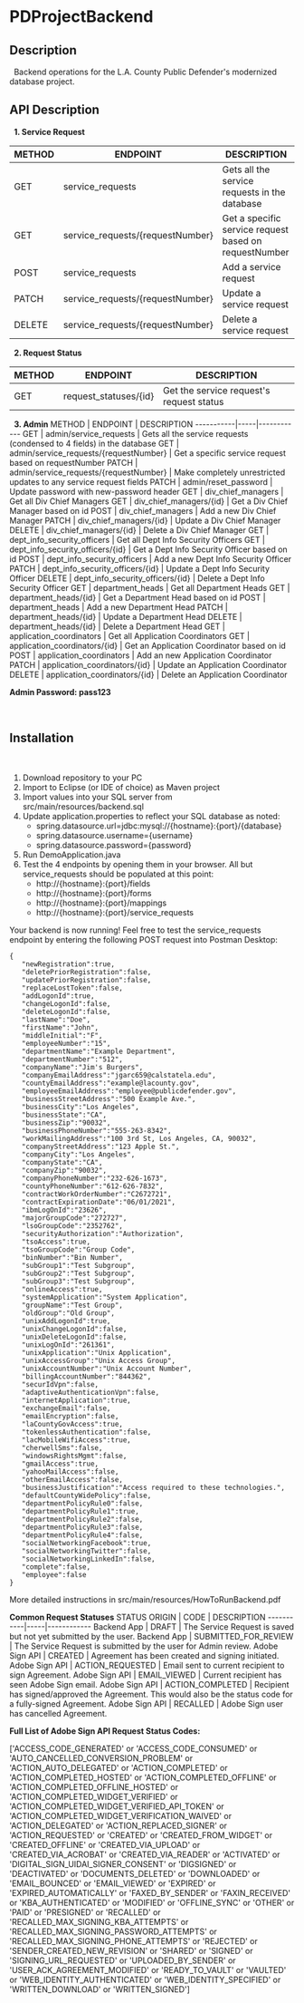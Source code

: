 # PDProjectBackend

## Description
&nbsp;
Backend operations for the L.A. County Public Defender's modernized database project.

## API Description
&nbsp;
**1. Service Request**

METHOD | ENDPOINT | DESCRIPTION
-----------|-----|------------
GET | service_requests | Gets all the service requests in the database
GET | service_requests/{requestNumber} | Get a specific service request based on requestNumber
POST | service_requests | Add a service request
PATCH | service_requests/{requestNumber} | Update a service request
DELETE | service_requests/{requestNumber} | Delete a service request

&nbsp;
**2. Request Status**

METHOD | ENDPOINT | DESCRIPTION
-----------|-----|------------
GET | request_statuses/{id} | Get the service request's request status

&nbsp;
**3. Admin**
METHOD | ENDPOINT | DESCRIPTION
-----------|-----|------------
GET | admin/service_requests | Gets all the service requests (condensed to 4 fields) in the database
GET | admin/service_requests/{requestNumber} | Get a specific service request based on requestNumber
PATCH | admin/service_requests/{requestNumber} | Make completely unrestricted updates to any service request fields
PATCH | admin/reset_password | Update password with new-password header
GET | div_chief_managers | Get all Div Chief Managers
GET | div_chief_managers/{id} | Get a Div Chief Manager based on id
POST | div_chief_managers | Add a new Div Chief Manager
PATCH | div_chief_managers/{id} | Update a Div Chief Manager
DELETE | div_chief_managers/{id} | Delete a Div Chief Manager
GET | dept_info_security_officers | Get all Dept Info Security Officers
GET | dept_info_security_officers/{id} | Get a Dept Info Security Officer based on id
POST | dept_info_security_officers | Add a new Dept Info Security Officer
PATCH | dept_info_security_officers/{id} | Update a Dept Info Security Officer
DELETE | dept_info_security_officers/{id} | Delete a Dept Info Security Officer
GET | department_heads | Get all Department Heads
GET | department_heads/{id} | Get a Department Head based on id
POST | department_heads | Add a new Department Head
PATCH | department_heads/{id} | Update a Department Head
DELETE | department_heads/{id} | Delete a Department Head
GET | application_coordinators | Get all Application Coordinators
GET | application_coordinators/{id} | Get an Application Coordinator based on id
POST | application_coordinators | Add an new Application Coordinator
PATCH | application_coordinators/{id} | Update an Application Coordinator
DELETE | application_coordinators/{id} | Delete an Application Coordinator

**Admin Password: pass123**

&nbsp;
## Installation
&nbsp;
1. Download repository to your PC
2. Import to Eclipse (or IDE of choice) as Maven project
3. Import values into your SQL server from src/main/resources/backend.sql
4. Update application.properties to reflect your SQL database as noted:
   * spring.datasource.url=jdbc:mysql://{hostname}:{port}/{database}
   * spring.datasource.username={username}
   * spring.datasource.password={password}
5. Run DemoApplication.java
6. Test the 4 endpoints by opening them in your browser. All but service_requests should be populated at this point:
   * http://{hostname}:{port}/fields
   * http://{hostname}:{port}/forms
   * http://{hostname}:{port}/mappings
   * http://{hostname}:{port}/service_requests

Your backend is now running! Feel free to test the service_requests endpoint by entering the following POST request into Postman Desktop:

```
{
   "newRegistration":true,
   "deletePriorRegistration":false,
   "updatePriorRegistration":false,
   "replaceLostToken":false,
   "addLogonId":true,
   "changeLogonId":false,
   "deleteLogonId":false,
   "lastName":"Doe",
   "firstName":"John",
   "middleInitial":"F",
   "employeeNumber":"15",
   "departmentName":"Example Department",
   "departmentNumber":"512",
   "companyName":"Jim's Burgers",
   "companyEmailAddress":"jgarc659@calstatela.edu",
   "countyEmailAddress":"example@lacounty.gov",
   "employeeEmailAddress":"employee@publicdefender.gov",
   "businessStreetAddress":"500 Example Ave.",
   "businessCity":"Los Angeles",
   "businessState":"CA",
   "businessZip":"90032",
   "businessPhoneNumber":"555-263-8342",
   "workMailingAddress":"100 3rd St, Los Angeles, CA, 90032",
   "companyStreetAddress":"123 Apple St.",
   "companyCity":"Los Angeles",
   "companyState":"CA",
   "companyZip":"90032",
   "companyPhoneNumber":"232-626-1673",
   "countyPhoneNumber":"612-626-7832",
   "contractWorkOrderNumber":"C2672721",
   "contractExpirationDate":"06/01/2021",
   "ibmLogOnId":"23626",
   "majorGroupCode":"272727",
   "lsoGroupCode":"2352762",
   "securityAuthorization":"Authorization",
   "tsoAccess":true,
   "tsoGroupCode":"Group Code",
   "binNumber":"Bin Number",
   "subGroup1":"Test Subgroup",
   "subGroup2":"Test Subgroup",
   "subGroup3":"Test Subgroup",
   "onlineAccess":true,
   "systemApplication":"System Application",
   "groupName":"Test Group",
   "oldGroup":"Old Group",
   "unixAddLogonId":true,
   "unixChangeLogonId":false,
   "unixDeleteLogonId":false,
   "unixLogOnId":"261361",
   "unixApplication":"Unix Application",
   "unixAccessGroup":"Unix Access Group",
   "unixAccountNumber":"Unix Account Number",
   "billingAccountNumber":"844362",
   "securIdVpn":false,
   "adaptiveAuthenticationVpn":false,
   "internetApplication":true,
   "exchangeEmail":false,
   "emailEncryption":false,
   "laCountyGovAccess":true,
   "tokenlessAuthentication":false,
   "lacMobileWifiAccess":true,
   "cherwellSms":false,
   "windowsRightsMgmt":false,
   "gmailAccess":true,
   "yahooMailAccess":false,
   "otherEmailAccess":false,
   "businessJustification":"Access required to these technologies.",
   "defaultCountyWidePolicy":false,
   "departmentPolicyRule0":false,
   "departmentPolicyRule1":true,
   "departmentPolicyRule2":false,
   "departmentPolicyRule3":false,
   "departmentPolicyRule4":false,
   "socialNetworkingFacebook":true,
   "socialNetworkingTwitter":false,
   "socialNetworkingLinkedIn":false,
   "complete":false,
   "employee":false
}
```
More detailed instructions in src/main/resources/HowToRunBackend.pdf

**Common Request Statuses**
STATUS ORIGIN | CODE | DESCRIPTION
-----------|-----|------------
Backend App | DRAFT | The Service Request is saved but not yet submitted by the user.
Backend App | SUBMITTED_FOR_REVIEW | The Service Request is submitted by the user for Admin review.
Adobe Sign API | CREATED | Agreement has been created and signing initiated.
Adobe Sign API | ACTION_REQUESTED | Email sent to current recipient to sign Agreement.
Adobe Sign API | EMAIL_VIEWED | Current recipient has seen Adobe Sign email.
Adobe Sign API | ACTION_COMPLETED | Recipient has signed/approved the Agreement. This would also be the status code for a fully-signed Agreement.
Adobe Sign API | RECALLED | Adobe Sign user has cancelled Agreement.

**Full List of Adobe Sign API Request Status Codes:**

['ACCESS_CODE_GENERATED' or 'ACCESS_CODE_CONSUMED' or 'AUTO_CANCELLED_CONVERSION_PROBLEM' or 'ACTION_AUTO_DELEGATED' or 'ACTION_COMPLETED' or 'ACTION_COMPLETED_HOSTED' or 'ACTION_COMPLETED_OFFLINE' or 'ACTION_COMPLETED_OFFLINE_HOSTED' or 'ACTION_COMPLETED_WIDGET_VERIFIED' or 'ACTION_COMPLETED_WIDGET_VERIFIED_API_TOKEN' or 'ACTION_COMPLETED_WIDGET_VERIFICATION_WAIVED' or 'ACTION_DELEGATED' or 'ACTION_REPLACED_SIGNER' or 'ACTION_REQUESTED' or 'CREATED' or 'CREATED_FROM_WIDGET' or 'CREATED_OFFLINE' or 'CREATED_VIA_UPLOAD' or 'CREATED_VIA_ACROBAT' or 'CREATED_VIA_READER' or 'ACTIVATED' or 'DIGITAL_SIGN_UIDAI_SIGNER_CONSENT' or 'DIGSIGNED' or 'DEACTIVATED' or 'DOCUMENTS_DELETED' or 'DOWNLOADED' or 'EMAIL_BOUNCED' or 'EMAIL_VIEWED' or 'EXPIRED' or 'EXPIRED_AUTOMATICALLY' or 'FAXED_BY_SENDER' or 'FAXIN_RECEIVED' or 'KBA_AUTHENTICATED' or 'MODIFIED' or 'OFFLINE_SYNC' or 'OTHER' or 'PAID' or 'PRESIGNED' or 'RECALLED' or 'RECALLED_MAX_SIGNING_KBA_ATTEMPTS' or 'RECALLED_MAX_SIGNING_PASSWORD_ATTEMPTS' or 'RECALLED_MAX_SIGNING_PHONE_ATTEMPTS' or 'REJECTED' or 'SENDER_CREATED_NEW_REVISION' or 'SHARED' or 'SIGNED' or 'SIGNING_URL_REQUESTED' or 'UPLOADED_BY_SENDER' or 'USER_ACK_AGREEMENT_MODIFIED' or 'READY_TO_VAULT' or 'VAULTED' or 'WEB_IDENTITY_AUTHENTICATED' or 'WEB_IDENTITY_SPECIFIED' or 'WRITTEN_DOWNLOAD' or 'WRITTEN_SIGNED']
